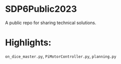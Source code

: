 # SDP6Public2023
A public repo for sharing technical solutions. 

# Highlights: 

`on_dice_master.py`, `PiMotorController.py`, `planning.py`
